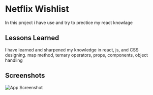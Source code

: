 
# Netflix Wishlist

In this project i have use and try to prectice my react knowlage 


## Lessons Learned

I have learned and sharpened my knowledge in react, js, and CSS designing. map method, ternary operators, props, components, object handling


## Screenshots

![App Screenshot](https://user-images.githubusercontent.com/91003588/194256880-a885cf2e-682b-4624-8c2a-f0f6c41a24c2.png)






  
